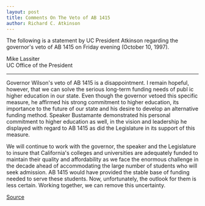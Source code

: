 ```yaml
---
layout: post
title: Comments On The Veto of AB 1415
author: Richard C. Atkinson
---
```


The following is a statement by UC President Atkinson regarding the governor's veto of AB 1415 on Friday evening (October 10,  1997).

Mike Lassiter  
UC Office of the President

* * *

Governor Wilson's veto of AB 1415 is a disappointment. I remain hopeful, however, that we can solve the serious long-term funding needs of publ ic higher education in our state. Even though the governor vetoed this specific measure, he affirmed his strong commitment to higher education, its importance to the future of our state and his desire to develop an alternative funding method. Speaker Bustamante demonstrated his personal commitment to higher education as well, in the vision and leadership he displayed with regard to AB 1415 as did the Legislature in its support of this measure.

We will continue to work with the governor, the speaker and the Legislature to insure that California's colleges and universities are adequately funded to maintain their quality and affordability as we face the enormous challenge in the decade ahead of accommodating the large number of students who will seek admission. AB 1415 would have provided the stable base of funding needed to serve these students. Now, unfortunately, the outlook for them is less certain. Working together, we can remove this uncertainty.

[Source](http://www1.ucsc.edu/oncampus/currents/97-10-20/atkin.ab1415.htm "Permalink to AB-1415/Atkinson statement:10-20-97")
